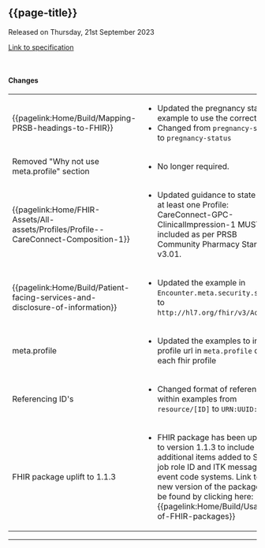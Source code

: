 ## {{page-title}}

<span class="nhsd-a-tag nhsd-a-tag--bg-light-blue">Released on Thursday, 21st September 2023</span>

[Link to specification](https://simplifier.net/guide/gp-connect--update-record--itk3/Home/Introduction/Release-notes?version=1.1.2-public-beta)

<br />

#### Changes

<table data-responsive>
    <tbody>
        <!-- Pregnancy status -->
        <tr>
            <td class="nhsd-m-table__highlighted-items">
                {{pagelink:Home/Build/Mapping-PRSB-headings-to-FHIR}}
            </td>
            <td>
                <ul>
                    <li>Updated the pregnancy status example to use the correct code.</li>
                    <li>Changed from <code>pregnancy-state</code> to <code>pregnancy-status</code></li>
                </ul>
            </td>
        </tr>
        <!-- Removed why not use meta.profile -->
        <tr>
            <td class="nhsd-m-table__highlighted-items">
                Removed "Why not use meta.profile" section
            </td>
            <td>
                <ul>
                    <li>No longer required.</li>
                </ul>
            </td>
        </tr>
        <!-- Composition.section -->
        <tr>
            <td class="nhsd-m-table__highlighted-items">
                {{pagelink:Home/FHIR-Assets/All-assets/Profiles/Profile--CareConnect-Composition-1}}
            </td>
            <td>
                <ul>
                    <li>Updated guidance to state that at least one Profile: CareConnect-GPC-ClinicalImpression-1 MUST be included as per PRSB Community Pharmacy Standard v3.01.</li>
                </ul>
            </td>
        </tr>
        <!-- Updating code system for NOPAT in meta.security -->
        <tr>
            <td class="nhsd-m-table__highlighted-items">
                {{pagelink:Home/Build/Patient-facing-services-and-disclosure-of-information}}
            </td>
            <td>
                <ul>
                    <li>Updated the example in <code>Encounter.meta.security.system</code> to <code>http://hl7.org/fhir/v3/ActCode</code>.</li>
                </ul>
            </td>
        </tr>
        <!-- Updating meta.profile --->
        <tr>
            <td class="nhsd-m-table__highlighted-items">
                meta.profile
            </td>
            <td>
                <ul>
                    <li>Updated the examples to include profile url in <code>meta.profile</code> of each fhir profile</li>
                </ul>
            </td>
        </tr>
                </tr>
        <!-- Format of ID's--->
        <tr>
            <td class="nhsd-m-table__highlighted-items">
               Referencing ID's
            </td>
            <td>
                <ul>
                    <li>Changed format of references within examples from <code>resource/[ID]</code> to <code>URN:UUID:[ID]</code></li>
                </ul>
            </td>
        </tr>
        <!-- Package Uplift--->
        <tr>
            <td class="nhsd-m-table__highlighted-items">
              FHIR package uplift to 1.1.3
            </td>
            <td>
                <ul>
                    <li>FHIR package has been uplifted to version 1.1.3 to include additional items added to SDS job role ID and ITK message event code systems. Link to the new version of the package can be found by clicking here: {{pagelink:Home/Build/Usage-of-FHIR-packages}}</li>
                </ul>
            </td>
        </tr>
    </tbody>
</table>

---